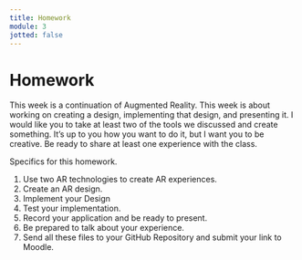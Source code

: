 ```yaml
---
title: Homework
module: 3
jotted: false
---
```


# Homework

This week is a continuation of Augmented Reality. This week is about working on creating a design, implementing that design, and presenting it. I would like you to take at least two of the tools we discussed and create something. It’s up to you how you want to do it, but I want you to be creative. Be ready to share at least one experience with the class.

Specifics for this homework.

1.	Use two AR technologies to create AR experiences.
2.	Create an AR design.
3.	Implement your Design
4.	Test your implementation.
5.	Record your application and be ready to present.
6.	Be prepared to talk about your experience.
7.	Send all these files to your GitHub Repository and submit your link to Moodle.